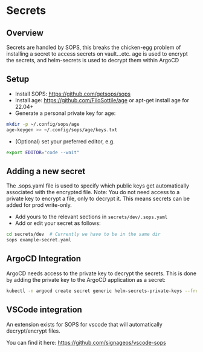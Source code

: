 # Secrets

## Overview
Secrets are handled by SOPS, this breaks the chicken-egg problem of installing a secret to access secrets on vault...etc.
age is used to encrypt the secrets, and helm-secrets is used to decrypt them within ArgoCD

## Setup
- Install SOPS: https://github.com/getsops/sops
- Install age: https://github.com/FiloSottile/age or apt-get install age for 22.04+
- Generate a personal private key for age:

```bash
mkdir -p ~/.config/sops/age
age-keygen >> ~/.config/sops/age/keys.txt
```

- (Optional) set your preferred editor, e.g.
```bash
export EDITOR="code --wait"
```

## Adding a new secret

The .sops.yaml file is used to specify which public keys get automatically associated with the encrypted file. 
Note: You do not need access to a private key to encrypt a file, only to decrypt it. This means secrets can be added for prod write-only.

- Add yours to the relevant sections in `secrets/dev/.sops.yaml`
- Add or edit your secret as follows:

```bash
cd secrets/dev  # Currently we have to be in the same dir
sops example-secret.yaml
```

## ArgoCD Integration

ArgoCD needs access to the private key to decrypt the secrets. This is done by adding the private key to the ArgoCD application as a secret:

```bash
kubectl -n argocd create secret generic helm-secrets-private-keys --from-file=key.txt=age-key.txt
```


## VSCode integration

An extension exists for SOPS for vscode that will automatically decrypt/encrypt files. 

You can find it here: https://github.com/signageos/vscode-sops
